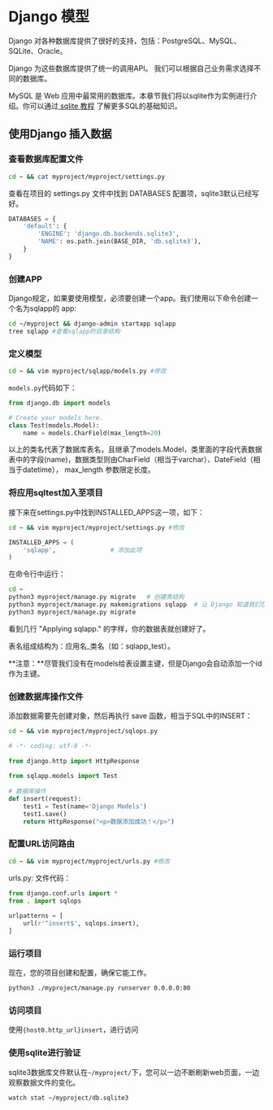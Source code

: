 # Django 模型

Django 对各种数据库提供了很好的支持，包括：PostgreSQL、MySQL、SQLite、Oracle。

Django 为这些数据库提供了统一的调用API。 我们可以根据自己业务需求选择不同的数据库。

MySQL 是 Web 应用中最常用的数据库。本章节我们将以sqlite作为实例进行介绍。你可以通过[ sqlite 教程](/sqlite/) 了解更多SQL的基础知识。

## 使用Django 插入数据

### 查看数据库配置文件

```bash
cd ~ && cat myproject/myproject/settings.py
```
查看在项目的 settings.py 文件中找到 DATABASES 配置项，sqlite3默认已经写好。
```python
DATABASES = {
    'default': {
        'ENGINE': 'django.db.backends.sqlite3',
        'NAME': os.path.join(BASE_DIR, 'db.sqlite3'),
    }
}
```

### 创建APP

Django规定，如果要使用模型，必须要创建一个app。我们使用以下命令创建一个名为sqlapp的 app:

```bash
cd ~/myproject && django-admin startapp sqlapp
tree sqlapp #查看sqlapp的目录结构
```

### 定义模型

```bash
cd ~ && vim myproject/sqlapp/models.py #修改
```

`models.py`代码如下：

```python
from django.db import models

# Create your models here.
class Test(models.Model):
    name = models.CharField(max_length=20)
```

以上的类名代表了数据库表名，且继承了models.Model，类里面的字段代表数据表中的字段(name)，数据类型则由CharField（相当于varchar）、DateField（相当于datetime）， max_length 参数限定长度。

### 将应用sqltest加入至项目

接下来在settings.py中找到INSTALLED_APPS这一项，如下：

```bash
cd ~ && vim myproject/myproject/settings.py #修改
```

```python
INSTALLED_APPS = (
    'sqlapp',               # 添加此项
)
```

在命令行中运行：

```bash
cd ~ 
python3 myproject/manage.py migrate   # 创建表结构
python3 myproject/manage.py makemigrations sqlapp  # 让 Django 知道我们在我们的模型有一些变更
python3 myproject/manage.py migrate 
```

看到几行 "Applying sqlapp." 的字样，你的数据表就创建好了。

表名组成结构为：应用名_类名（如：sqlapp_test）。

**注意：**尽管我们没有在models给表设置主键，但是Django会自动添加一个id作为主键。

### 创建数据库操作文件

添加数据需要先创建对象，然后再执行 save 函数，相当于SQL中的INSERT：

```bash
cd ~ && vim myproject/myproject/sqlops.py
```

```python
# -*- coding: utf-8 -*-
 
from django.http import HttpResponse
 
from sqlapp.models import Test
 
# 数据库操作
def insert(request):
    test1 = Test(name='Django Models')
    test1.save()
    return HttpResponse("<p>数据添加成功！</p>")
```

### 配置URL访问路由

```bash
cd ~ && vim myproject/myproject/urls.py #修改
```


urls.py: 文件代码：

```python
from django.conf.urls import *
from . import sqlops
 
urlpatterns = [
    url(r'^insert$', sqlops.insert),
]
```

###  运行项目

现在，您的项目创建和配置，确保它能工作。

```bash
python3 ./myproject/manage.py runserver 0.0.0.0:80
```

### 访问项目

使用`{host0.http_url}insert`，进行访问

### 使用sqlite进行验证

sqlite3数据库文件默认在`~/myproject/`下，您可以一边不断刷新web页面，一边观察数据文件的变化。

```bash
watch stat ~/myproject/db.sqlite3
```
